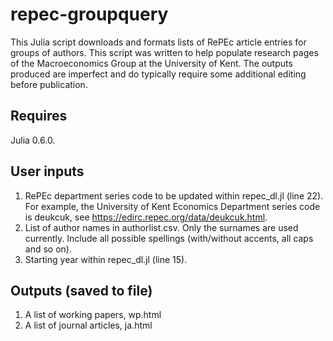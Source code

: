 # repec-groupquery
This Julia script downloads and formats lists of RePEc article entries for groups of authors. This script was written to help populate research pages of the Macroeconomics Group at the University of Kent. The outputs produced are imperfect and do typically require some additional editing before publication.

## Requires
Julia 0.6.0.

## User inputs
1. RePEc department series code to be updated within repec_dl.jl (line 22). For example, the University of Kent Economics Department series code is deukcuk, see https://edirc.repec.org/data/deukcuk.html.
2. List of author names in authorlist.csv. Only the surnames are used currently. Include all possible spellings (with/without accents, all caps and so on).
3. Starting year within repec_dl.jl (line 15).

## Outputs (saved to file)
1. A list of working papers, wp.html
2. A list of journal articles, ja.html
